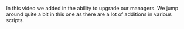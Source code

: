 In this video we added in the ability to upgrade our managers. We jump around quite a bit in this one as there are a lot of additions in various scripts.
